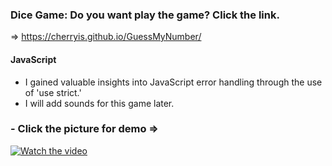 ### Dice Game: Do you want play the game? Click the link. 
=> https://cherryis.github.io/GuessMyNumber/

 
 #### JavaScript
- I gained valuable insights into JavaScript error handling through the use of 'use strict.' 
- I will add sounds for this game later.
### - Click the picture for demo =>
[![Watch the video](https://img.youtube.com/vi/hEV-iIZpV24/maxresdefault.jpg)](https://youtu.be/hEV-iIZpV24)





